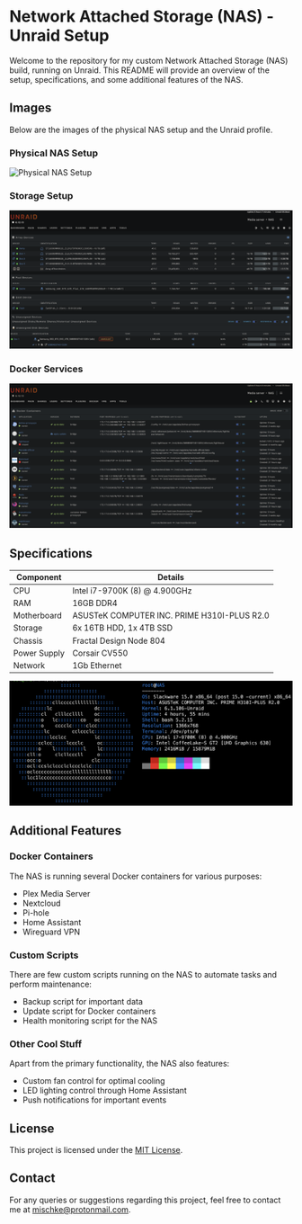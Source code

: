 # Network Attached Storage (NAS) - Unraid Setup

Welcome to the repository for my custom Network Attached Storage (NAS) build, running on Unraid. This README will provide an overview of the setup, specifications, and some additional features of the NAS.

## Images

Below are the images of the physical NAS setup and the Unraid profile.

### Physical NAS Setup

![Physical NAS Setup](https://example.com/nas-setup.jpg)

### Storage Setup

![Storage](https://raw.githubusercontent.com/vanities/unraid/460fa404db1abc21aeca6bf2bfc8dbd397584d36/assets/storage.png)

### Docker Services

![Docker Services](https://raw.githubusercontent.com/vanities/unraid/460fa404db1abc21aeca6bf2bfc8dbd397584d36/assets/docker.png)

## Specifications

| Component | Details |
|-----------|---------|
| CPU | Intel i7-9700K (8) @ 4.900GHz |
| RAM | 16GB DDR4 |
| Motherboard | ASUSTeK COMPUTER INC. PRIME H310I-PLUS R2.0 |
| Storage | 6x 16TB HDD, 1x 4TB SSD |
| Chassis | Fractal Design Node 804 |
| Power Supply | Corsair CV550 |
| Network | 1Gb Ethernet |

![Specs](https://raw.githubusercontent.com/vanities/unraid/460fa404db1abc21aeca6bf2bfc8dbd397584d36/assets/specs.png)

## Additional Features

### Docker Containers

The NAS is running several Docker containers for various purposes:

- Plex Media Server
- Nextcloud
- Pi-hole
- Home Assistant
- Wireguard VPN

### Custom Scripts

There are few custom scripts running on the NAS to automate tasks and perform maintenance:

- Backup script for important data
- Update script for Docker containers
- Health monitoring script for the NAS

### Other Cool Stuff

Apart from the primary functionality, the NAS also features:

- Custom fan control for optimal cooling
- LED lighting control through Home Assistant
- Push notifications for important events

## License

This project is licensed under the [MIT License](https://choosealicense.com/licenses/mit/).

## Contact

For any queries or suggestions regarding this project, feel free to contact me at [mischke@protonmail.com](mailto:mischkea@protonmail.com).
